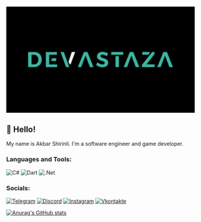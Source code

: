 ![my logo](https://github.com/devastaza/devastaza/blob/main/myLogo.png)
## 👋 **Hello**!
My name is Akbar Shirinli. I'm a software engineer and game developer. 

### Languages and Tools:
![C#](https://img.shields.io/badge/-Csharp-090909?style=for-the-badge&logo=Csharp&logoColor=5865F2)
![Dart](https://img.shields.io/badge/-Dart-090909?style=for-the-badge&logo=dart&logoColor=097CDB)
![.Net](https://img.shields.io/badge/-Framework-090909?style=for-the-badge&logo=.net&logoColor=E5D3FF)

### Socials:
[![Telegram](https://img.shields.io/badge/-Telegram-090909?style=for-the-badge&logo=telegram&logoColor=27A0D9)](https://t.me/devastaza)
[![Discord](https://img.shields.io/badge/-Discord-090909?style=for-the-badge&logo=Discord&logoColor=5865F2)](http://discord.com/users/458359533757005824)
[![Instagram](https://img.shields.io/badge/-Instagram-090909?style=for-the-badge&logo=instagram&logoColor=B4068E)](https://www.instagram.com/devastaza)
[![Vkontakte](https://img.shields.io/badge/-Vkontakte-090909?style=for-the-badge&logo=Vk&logoColor=4F7DB3)](https://vk.com/devastaza)

[![Anurag's GitHub stats](https://github-readme-stats.vercel.app/api?username=devastaza&theme=radical)](https://github.com/anuraghazra/github-readme-stats)

